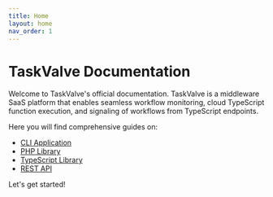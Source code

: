 ```yaml
---
title: Home
layout: home
nav_order: 1
---
```


# TaskValve Documentation

Welcome to TaskValve's official documentation. TaskValve is a middleware SaaS platform that enables seamless workflow monitoring, cloud TypeScript function execution, and signaling of workflows from TypeScript endpoints.

Here you will find comprehensive guides on:

- [CLI Application](/cli)
- [PHP Library](/php)
- [TypeScript Library](/typescript)
- [REST API](/api)

Let's get started!
